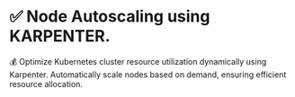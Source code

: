 # ✅ Node Autoscaling using KARPENTER.
💰 Optimize Kubernetes cluster resource utilization dynamically using Karpenter. Automatically scale nodes based on demand, ensuring efficient resource allocation.
